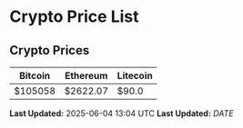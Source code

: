# Crypto Price List

## Crypto Prices
| Bitcoin | Ethereum | Litecoin |
| ------- | -------- | -------- |
| $105058 | $2622.07 | $90.0 |
**Last Updated:** 2025-06-04 13:04 UTC
**Last Updated:** $DATE$
